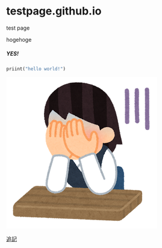 # testpage.github.io
test page

hogehoge
##### YES!

```py
priint("hello world!")
```
![人生](./fusagikomu_businesswoman.png)

[追記](./sub/yes.md)